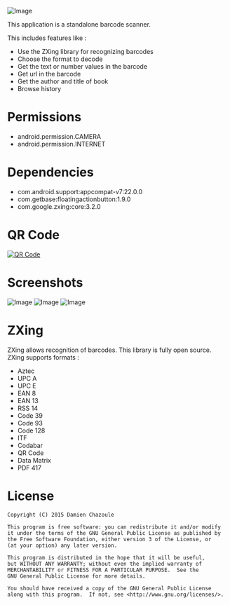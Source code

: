 ![Image](https://raw.githubusercontent.com/MrDoomy/Decode/master/dev/images/decode.png)

This application is a standalone barcode scanner.

This includes features like :
- Use the ZXing library for recognizing barcodes
- Choose the format to decode
- Get the text or number values in the barcode
- Get url in the barcode
- Get the author and title of book
- Browse history

# Permissions

- android.permission.CAMERA
- android.permission.INTERNET

# Dependencies

- com.android.support:appcompat-v7:22.0.0
- com.getbase:floatingactionbutton:1.9.0
- com.google.zxing:core:3.2.0

# QR Code

<a href="https://play.google.com/store/apps/details?id=com.doomy.decode">
  <img alt="QR Code"
       src="https://raw.githubusercontent.com/MrDoomy/Decode/master/dev/images/qrcode.png" />
</a>

# Screenshots

![Image](https://raw.githubusercontent.com/MrDoomy/Decode/master/dev/screenshots/hammerhead_1_small.png)
![Image](https://raw.githubusercontent.com/MrDoomy/Decode/master/dev/screenshots/hammerhead_2_small.png)
![Image](https://raw.githubusercontent.com/MrDoomy/Decode/master/dev/screenshots/flo_1_small.png)

# ZXing

ZXing allows recognition of barcodes. This library is fully open source. ZXing supports formats :
- Aztec
- UPC A
- UPC E
- EAN 8
- EAN 13
- RSS 14
- Code 39
- Code 93
- Code 128
- ITF
- Codabar
- QR Code
- Data Matrix
- PDF 417

# License

    Copyright (C) 2015 Damien Chazoule

    This program is free software: you can redistribute it and/or modify
    it under the terms of the GNU General Public License as published by
    the Free Software Foundation, either version 3 of the License, or
    (at your option) any later version.

    This program is distributed in the hope that it will be useful,
    but WITHOUT ANY WARRANTY; without even the implied warranty of
    MERCHANTABILITY or FITNESS FOR A PARTICULAR PURPOSE.  See the
    GNU General Public License for more details.

    You should have received a copy of the GNU General Public License
    along with this program.  If not, see <http://www.gnu.org/licenses/>.
